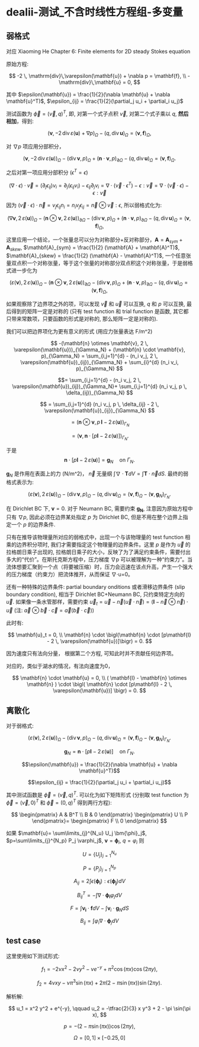 # dealii-测试_不含时线性方程组-多变量


## 弱格式

对应 Xiaoming He Chapter 6: Finite elements for 2D steady Stokes equation 

原始方程:

$$
-2 \, \mathrm{div}\,\varepsilon(\mathbf{u}) + \nabla p = \mathbf{f}, \\
-\mathrm{div}\,\mathbf{u} = 0,
$$

其中 $\epsilon(\mathbf{u}) = \frac{1}{2}(\nabla \mathbf{u} + \nabla \mathbf{u}^T)$, $\epsilon_{ij} = \frac{1}{2}(\partial_j u_i + \partial_i u_j)$

测试函数为 $\vec{\phi} = (\vec{v},q)^T$, 即, 对第一个式子点积 $\vec{v}$, 对第二个式子乘以 $q$, **然后相加**，得到:

$$
(\mathbf{v}, -2 \, \mathrm{div}\,\varepsilon(\mathbf{u}) + \nabla p)_\Omega - (q, \mathrm{div}\,\mathbf{u})_\Omega 
= (\mathbf{v}, \mathbf{f})_\Omega,
$$

对 $\nabla p$ 项应用分部积分，

$$
(\mathbf{v}, -2 \, \mathrm{div}\,\varepsilon(\mathbf{u}))_\Omega - (\mathrm{div}\,\mathbf{v}, p)_\Omega + (\mathbf{n}\cdot\mathbf{v}, p)_{\partial\Omega} - (q, \mathrm{div}\,\mathbf{u})_\Omega
= (\mathbf{v}, \mathbf{f})_\Omega.
$$

之后对第一项应用分部积分 ($\epsilon^T = \epsilon$)

$$
(\nabla\cdot\epsilon)\cdot \vec{v} = (\partial_j\epsilon_{ij}) v_i = \partial_j(\epsilon_{ij} v_i) - \epsilon_{ij} \partial_j v_i  = \nabla \cdot (\vec{v}\cdot \epsilon^T) - \epsilon :\vec{v} = \nabla \cdot (\vec{v}\cdot \epsilon) - \epsilon :\vec{v}
$$

因为 $(\vec{v}\cdot \epsilon)\cdot \vec{n} = v_j \epsilon_{ij} n_i = n_i v_j \epsilon_{ij} = \vec{n}\otimes \vec{v} : \epsilon$, 所以弱格式化为:

$$
(\nabla \mathbf{v}, 2 \, \varepsilon(\mathbf{u}))_\Omega - (\mathbf{n} \otimes \mathbf{v}, 2 \, \varepsilon(\mathbf{u}))_{\partial\Omega} - (\mathrm{div}\,\mathbf{v}, p)_\Omega + (\mathbf{n}\cdot\mathbf{v}, p)_{\partial\Omega} - (q, \mathrm{div}\,\mathbf{u})_\Omega
= (\mathbf{v}, \mathbf{f})_\Omega,
$$

这里应用一个结论，一个张量总可以分为对称部分+反对称部分，$\mathbf{A}=\mathbf{A}_{sym}+\mathbf{A}_{skew}$, $\mathbf{A}_{sym} = \frac{1}{2} (\mathbf{A} + \mathbf{A}^T)$, $\mathbf{A}_{skew} = \frac{1}{2} (\mathbf{A} - \mathbf{A}^T)$, 一个任意张量双点积一个对称张量，等于这个张量的对称部分双点积这个对称张量，于是弱格式进一步化为

$$
(\varepsilon(\mathbf{v}), 2 \, \varepsilon(\mathbf{u}))_\Omega - (\mathbf{n} \otimes \mathbf{v}, 2 \, \varepsilon(\mathbf{u}))_{\partial\Omega} - (\mathrm{div}\,\mathbf{v}, p)_\Omega + (\mathbf{n}\cdot\mathbf{v}, p)_{\partial\Omega} - (q, \mathrm{div}\,\mathbf{u})_\Omega
= (\mathbf{v}, \mathbf{f})_\Omega,
$$

如果观察除了边界项之外的项，可以发现 $\vec{v}$ 和 $\vec{u}$ 可以互换, $q$ 和 $p$ 可以互换, 最后得到的矩阵一定是对称的 (只有 test function 和 trial function 是函数, 其它都只带来常数项，只要函数的形式是对称的, 那么矩阵一定是对称的). 

我们可以把边界项化为更有意义的形式 (用应力张量表达 F/m^2)

$$ -(\mathbf{n} \otimes \mathbf{v}, 2 \, \varepsilon(\mathbf{u}))_{\Gamma_N} + (\mathbf{n} \cdot \mathbf{v}, p)_{\Gamma_N} = \sum_{i,j=1}^{d} - (n_i v_j, 2 \, \varepsilon(\mathbf{u})_{ij})_{\Gamma_N} + \sum_{i}^{d} (n_i v_i, p)_{\Gamma_N}
$$

$$= \sum_{i,j=1}^{d} - (n_i v_j, 2 \, \varepsilon(\mathbf{u})_{ij})_{\Gamma_N}+ \sum_{i,j=1}^{d} (n_i v_j, p \, \delta_{ij})_{\Gamma_N}
$$

$$
= \sum_{i,j=1}^{d} (n_i v_j, p \, \delta_{ij} - 2 \, \varepsilon(\mathbf{u})_{ij})_{\Gamma_N}
$$

$$
= (\mathbf{n} \otimes \mathbf{v}, p \, \mathbf{I} - 2 \, \varepsilon(\mathbf{u}))_{\Gamma_N}
$$

$$
= (\mathbf{v}, \mathbf{n} \cdot [p \mathbf{I} - 2 \, \varepsilon(\mathbf{u})])_{\Gamma_N}.
$$

 于是 
$$
\mathbf{n} \cdot \bigl[p \mathbf{I} - 2 \, \varepsilon(\mathbf{u})\bigr] 
= \mathbf{g}_N 
\quad \text{on } \Gamma_N.
$$

$\mathbf{g}_N$ 是作用在表面上的力 (N/m^2)， $\vec{n}$ 无量纲 $\int \nabla \cdot \mathbf{T} dV = \int \mathbf{T}\cdot \vec{n} dS$. 最终的弱格式表示为:

$$
(\varepsilon(\mathbf{v}), 2 \, \varepsilon(\mathbf{u}))_\Omega - (\mathrm{div}\,\mathbf{v}, p)_\Omega - (q, \mathrm{div}\,\mathbf{u})_\Omega = (\mathbf{v}, \mathbf{f})_\Omega - (\mathbf{v}, \mathbf{g}_N)_{\Gamma_N}.
$$

在 Dirichlet BC 下, $\mathbf{v} = 0$. 对于 Neumann BC, 需要约束 $\mathbf{g_N}$, 注意因为原始方程中只有 $\nabla p$, 因此必须在边界某处指定 $p$ 为 Dirichlet BC, 但是不用在整个边界上指定一个 $p$ 的边界条件.

只有在推导该物理量所对应的弱格式中，出现一个与该物理量的 test function 相乘的边界积分项时, 我们才需要指定这个物理量的边界条件。这里 $p$ 是作为 $\vec{u}$ 的拉格朗日乘子出现的, 拉格朗日乘子的大小，反映了为了满足约束条件，需要付出多大的“代价”。在斯托克斯方程中，压力梯度 ∇p 可以被理解为一种“约束力”。当流体想要汇聚到一个点（将要被压缩）时，压力会迅速在该点升高，产生一个强大的压力梯度（约束力）把流体推开，从而保证 ∇⋅u=0。

还有一种特殊的边界条件: partial boundary onditions 或者滑移边界条件 (slip boundary condition), 相当于 Dirichlet BC+Neumann BC, 只约束特定方向的 $\vec{u}$. 如果像一条水管那样，需要约束 $\vec{u}_t  = \vec{u} - \vec{n}(\vec{u}\cdot\vec{n}) = (\mathbf{I} - \vec{n} \otimes \vec{n}) \cdot \vec{u}$  (注:  $\vec{a} \otimes \vec{b} \cdot \vec{c} = \vec{a} (\vec{b} \cdot \vec{c})$)

此时有:

$$
\mathbf{u}_t = 0, \\
\mathbf{n} \cdot \bigl(\mathbf{n} \cdot [p\mathbf{I} - 2 \, \varepsilon(\mathbf{u})]\bigr) = 0.
$$

因为速度只有法向分量， 根据第二个方程, 可知此时并不贡献任何边界项。

对应的，类似于湖水的情况，有法向速度为0， 

$$
\mathbf{n} \cdot \mathbf{u} = 0, \\
( \mathbf{I} - \mathbf{n} \otimes \mathbf{n} ) \cdot
\bigl( \mathbf{n} \cdot [p\mathbf{I} - 2 \, \varepsilon(\mathbf{u})] \bigr) = 0.
$$

## 离散化

对于弱格式:

$$
(\varepsilon(\mathbf{v}), 2 \, \varepsilon(\mathbf{u}))_\Omega - (\mathrm{div}\,\mathbf{v}, p)_\Omega - (q, \mathrm{div}\,\mathbf{u})_\Omega = (\mathbf{v}, \mathbf{f})_\Omega - (\mathbf{v}, \mathbf{g}_N)_{\Gamma_N}.
$$

$$
\mathbf{g}_N  = \mathbf{n} \cdot \bigl[p \mathbf{I} - 2 \, \varepsilon(\mathbf{u})\bigr] 
\quad \text{on } \Gamma_N.
$$

$$\epsilon(\mathbf{u}) = \frac{1}{2}(\nabla \mathbf{u} + \nabla \mathbf{u}^T)$$

$$\epsilon_{ij} = \frac{1}{2}(\partial_j u_i + \partial_i u_j)$$


其中测试函数是 $\vec{\phi} = (\vec{v},q)^T$. 可以化为如下矩阵形式 (分别取 test function 为 $\vec{\phi} = (\vec{v},0)^T$ 和 $\vec{\phi} = (0,q)^T$ 得到两行方程):

$$
\begin{pmatrix}
A & B^T \\
B & 0
\end{pmatrix}
\begin{pmatrix}
U \\
P
\end{pmatrix}=
\begin{pmatrix}
F \\
0
\end{pmatrix}
$$

如果 $\mathbf{u}= \sum\limits_{j}^{N_u} U_j \bm{\phi}_j$, $p=\sum\limits_{j}^{N_p} P_j \varphi_j$,  $\mathbf{v}=\bm{\phi}_i$, $q = \varphi_i$  则 

$$
U = \{U_j\}_{j=1}^{N_u}
$$

$$
P = \{P_j\}_{j=1}^{N_p}
$$

$$
A_{ij} = 2 \int \epsilon(\bm{\phi_i}):\epsilon(\bm{\phi_j}) dV
$$

$$
B^T_{ij} = -\int \nabla \cdot \bm{\phi_i} \varphi_j dV
$$

$$
F = \int \bm{v_i} \cdot \bm{f} dV - \int \bm{v}_i \cdot \bm{g}_N dS
$$



$$
B_{ij} = \int \varphi_i \nabla \cdot \bm{\phi}_j dV
$$


## test case

这里使用如下测试形式:


$$
f_1 = -2\nu x^2 - 2\nu y^2 - \nu e^{-y} + \pi^2 \cos(\pi x) \cos(2\pi y),
$$

$$
f_2 = 4\nu x y - \nu \pi^3 \sin(\pi x) + 2\pi (2 - \pi \sin(\pi x)) \sin(2\pi y).
$$

解析解:

$$
u_1 = x^2 y^2 + e^{-y}, \qquad
u_2 = -\tfrac{2}{3} x y^3 + 2 - \pi \sin(\pi x),
$$

$$
p = -(2 - \pi \sin(\pi x)) \cos(2\pi y),
$$


$$\Omega = [0,1] \times [-0.25,0]$$


<!--stackedit_data:
eyJoaXN0b3J5IjpbLTE2OTM2NjI0NTUsLTkzNjUxMjIzNSwtMz
Y2MzY1MDM0LDE1NzIyNjk5NjIsLTE2MTY5ODUxNTQsMTQ4NTQ2
Nzg2NiwtMTY5MDc2OTU4NCwxNjUyMTQ5OTA4LDMxMDkwNDgyMS
wtOTk1MzA4MTAxLDMwMTAwNjI2OSwxNzA4MzgxMTEzLDIxNDU5
MzUyODksMTg2NjA3MzkxNywtMTg1ODM2MjM3OCwyMDcyMzYzMj
Q5LC03NDE0NzcxNjAsLTIxMjk5MzYyNDMsNzg0NDEzMzMyLC0x
NTM2NzY5MjQ2XX0=
-->